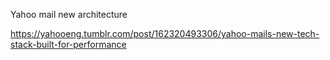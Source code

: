 Yahoo mail new architecture

https://yahooeng.tumblr.com/post/162320493306/yahoo-mails-new-tech-stack-built-for-performance
